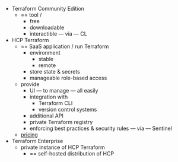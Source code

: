 - Terraform Community Edition
    - == tool /
        - free
        - downloadable
        - interactible — via — CL
- HCP Terraform
    - == SaaS application / run Terraform
        - environment
            - stable
            - remote
        - store state & secrets
        - manageable role-based access
    - provide
        - UI — to manage — all easily
        - integration with
            - Terraform CLI
            - version control systems
        - additional API
        - private Terraform registry
        - enforcing best practices & security rules — via — Sentinel
    - [pricing](https://www.hashicorp.com/products/terraform/pricing)
- Terraform Enterprise
    - private instance of HCP Terraform
        - == self-hosted distribution of HCP